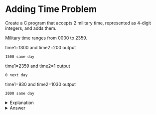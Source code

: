 # Adding Time Problem
Create a C program that accepts 2 military time, represented as 4-digit integers, and adds them.

Military time ranges from 0000 to 2359.

time1=1300 and time2=200
output
```
1500 same day
```

time1=2359 and time2=1
output
```
0 next day
```

time1=930 and time2=1030
output
```
2000 same day
```

<details>
<summary>Explanation</summary>
<br>
</details>


<details>
<summary>Answer</summary>
<br>

``` c
int main(){
	int time1, time2, hh1, mm1, hh2, mm2, mm, hh, time, nextDay;
	scanf("%d", &time1);
	scanf("%d", &time2);
	nextDay = 0;
	hh1=time1/100;
	hh2=time2/100;
	mm1=time1%100;
	mm2=time2%100;
	hh=hh1+hh2;
	mm=mm1+mm2;
	if(mm>=60)
	{
	hh=hh+1;
		mm=mm-60;
	}
	if(hh>23)
	{
		hh=hh-23;
		nextDay=1;
	}
	time=hh*100+mm;
	if(nextDay==1)
		printf("%d Next Day", time);
	else
		printf("%d Same Day", time);
	return 0;
}
```
</details>